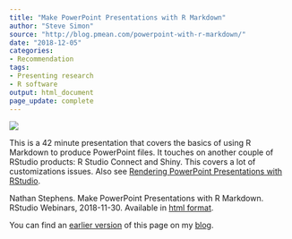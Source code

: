 ```yaml
---
title: "Make PowerPoint Presentations with R Markdown"
author: "Steve Simon"
source: "http://blog.pmean.com/powerpoint-with-r-markdown/"
date: "2018-12-05"
categories:
- Recommendation
tags:
- Presenting research
- R software
output: html_document
page_update: complete
---
```


![](http://www.pmean.com/new-images/18/powerpoint-with-r-markdown01.png)

<!---More--->

This is a 42 minute presentation that covers the basics of using R Markdown to produce PowerPoint files. It touches on another couple of RStudio products: R Studio Connect and Shiny. This covers a lot of customizations issues. Also see [Rendering PowerPoint Presentations with RStudio][ste1].

Nathan Stephens. Make PowerPoint Presentations with R Markdown. RStudio Webinars, 2018-11-30. Available in [html format][ste1].

You can find an [earlier version][sim1] of this page on my [blog][sim2].

[sim1]: http://blog.pmean.com/powerpoint-with-r-markdown/
[sim2]: http://blog.pmean.com

[ste1]: https://support.rstudio.com/hc/en-us/articles/360004672913-Rendering-PowerPoint-Presentations-with-RStudio
